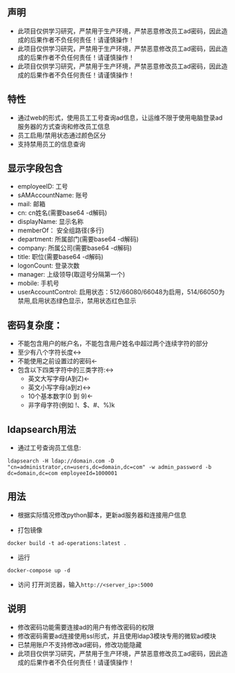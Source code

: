 ## 声明
- 此项目仅供学习研究，严禁用于生产环境，严禁恶意修改员工ad密码，因此造成的后果作者不负任何责任！请谨慎操作！
- 此项目仅供学习研究，严禁用于生产环境，严禁恶意修改员工ad密码，因此造成的后果作者不负任何责任！请谨慎操作！
- 此项目仅供学习研究，严禁用于生产环境，严禁恶意修改员工ad密码，因此造成的后果作者不负任何责任！请谨慎操作！

## 特性
- 通过web的形式，使用员工工号查询ad信息，让运维不限于使用电脑登录ad服务器的方式查询和修改员工信息
- 员工启用/禁用状态通过颜色区分
- 支持禁用员工的信息查询

## 显示字段包含
- employeeID: 工号
- sAMAccountName: 账号
- mail: 邮箱
- cn: cn姓名(需要base64 -d解码)
- displayName: 显示名称
- memberOf： 安全组路径(多行)
- department: 所属部门(需要base64 -d解码)
- company: 所属公司(需要base64 -d解码)
- title: 职位(需要base64 -d解码)
- logonCount: 登录次数
- manager: 上级领导(取逗号分隔第一个)
- mobile: 手机号
- userAccountControl: 启用状态：512/66080/66048为启用，514/66050为禁用,启用状态绿色显示，禁用状态红色显示

## 密码复杂度：
- 不能包含用户的帐户名，不能包含用户姓名中超过两个连续字符的部分
- 至少有八个字符长度↔
- 不能使用之前设置过的密码←
- 包含以下四类字符中的三类字符:↔
  - 英文大写字母(A到Z)←
  - 英文小写字母(a到z)↔
  - 10个基本数字(0 到 9)←
  - 非字母字符(例如 !、$、#、%)k

## ldapsearch用法
- 通过工号查询员工信息:

```
ldapsearch -H ldap://domain.com -D "cn=administrator,cn=users,dc=domain,dc=com" -w admin_password -b dc=domain,dc=com employeeId=1000001
```

## 用法
- 根据实际情况修改python脚本，更新ad服务器和连接用户信息

- 打包镜像
```
docker build -t ad-operations:latest .
```

- 运行
```
docker-compose up -d
```

- 访问
打开浏览器，输入`http://<server_ip>:5000`

## 说明
- 修改密码功能需要连接ad的用户有修改密码的权限
- 修改密码需要ad连接使用ssl形式，并且使用ldap3模块专用的微软ad模块
- 已禁用账户不支持修改ad密码，修改功能隐藏
- 此项目仅供学习研究，严禁用于生产环境，严禁恶意修改员工ad密码，因此造成的后果作者不负任何责任！请谨慎操作！
